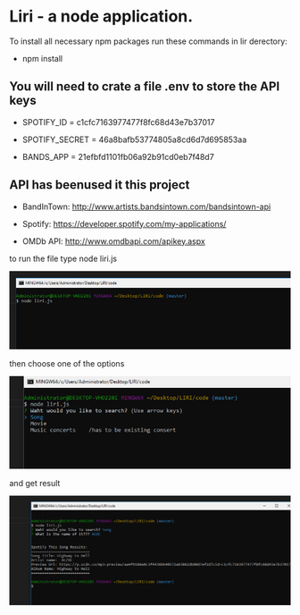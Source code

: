 # Liri -  a node application.

To install all necessary npm packages run these commands in lir derectory:
* npm install 

## You will need to crate a file .env to store the API keys

* SPOTIFY_ID = c1cfc7163977477f8fc68d43e7b37017
* SPOTIFY_SECRET = 46a8bafb53774805a8cd6d7d695853aa

* BANDS_APP = 21efbfd1101fb06a92b91cd0eb7f48d7


## API has beenused it this project
* BandInTown: http://www.artists.bandsintown.com/bandsintown-api

* Spotify: https://developer.spotify.com/my-applications/

* OMDb API: http://www.omdbapi.com/apikey.aspx


to run the file type node liri.js

![to run the file type node liri.js](pictures/liri.js.PNG)

then choose one of the options 

![coose option](pictures/options.PNG)

and get result

![result](pictures/result.PNG)

